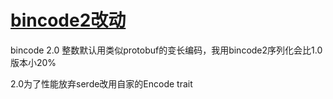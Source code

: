 # [bincode2改动](/2024/05/bincode2_review.md)

bincode 2.0 整数默认用类似protobuf的变长编码，我用bincode2序列化会比1.0版本小20%

2.0为了性能放弃serde改用自家的Encode trait
